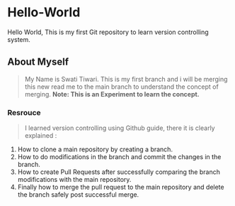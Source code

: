 # Hello-World
Hello World, This is my first Git repository to learn version controlling system. 
## About Myself 
> My Name is Swati Tiwari. This is my first branch and i will be merging this new read me to the main branch to understand the concept of merging.
**Note: This is an Experiment to learn the concept.**
### Resrouce 
> I learned version controlling using Github guide, there it is clearly explained :
1. How to clone a main repository by creating a branch.
2. How to do modifications in the branch and commit the changes in the branch. 
3. How to create Pull Requests after successfully comparing the branch modifications with the main repository.
4. Finally how to merge the pull request to the main repository and delete the branch safely post successful merge.   
